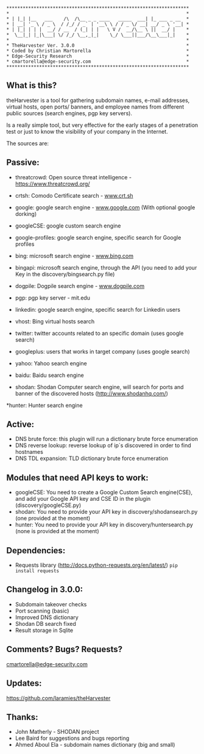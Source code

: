```
*******************************************************************
*                                                                 *
* | |_| |__   ___    /\  /\__ _ _ ____   _____  ___| |_ ___ _ __  *
* | __| '_ \ / _ \  / /_/ / _` | '__\ \ / / _ \/ __| __/ _ \ '__| *
* | |_| | | |  __/ / __  / (_| | |   \ V /  __/\__ \ ||  __/ |    *
*  \__|_| |_|\___| \/ /_/ \__,_|_|    \_/ \___||___/\__\___|_|    *
*                                                                 *
* TheHarvester Ver. 3.0.0                                         *
* Coded by Christian Martorella                                   *
* Edge-Security Research                                          *
* cmartorella@edge-security.com                                   *
*******************************************************************
```

What is this?
-------------

theHarvester is a tool for gathering subdomain names, e-mail addresses, virtual
hosts, open ports/ banners, and employee names from different public sources
(search engines, pgp key servers).

Is a really simple tool, but very effective for the early stages of a penetration
test or just to know the visibility of your company in the Internet.

The sources are:

**Passive**:
---------

* threatcrowd: Open source threat intelligence - https://www.threatcrowd.org/

* crtsh: Comodo Certificate search - www.crt.sh

* google: google search engine  - www.google.com (With optional google dorking)

* googleCSE: google custom search engine

* google-profiles: google search engine, specific search for Google profiles

* bing: microsoft search engine  - www.bing.com

* bingapi: microsoft search engine, through the API (you need to add your Key in
          the discovery/bingsearch.py file)

* dogpile: Dogpile search engine - www.dogpile.com

* pgp: pgp key server - mit.edu

* linkedin: google search engine, specific search for Linkedin users


* vhost: Bing virtual hosts search

* twitter: twitter accounts related to an specific domain (uses google search)

* googleplus: users that works in target company (uses google search)

* yahoo: Yahoo search engine

* baidu: Baidu search engine

* shodan: Shodan Computer search engine, will search for ports and banner of the
         discovered hosts  (http://www.shodanhq.com/)

*hunter: Hunter search engine

Active:
-------
* DNS brute force: this plugin will run a dictionary brute force enumeration
* DNS reverse lookup: reverse lookup of ip´s discovered in order to find hostnames
* DNS TDL expansion: TLD dictionary brute force enumeration


Modules that need API keys to work:
----------------------------------
* googleCSE: You need to create a Google Custom Search engine(CSE), and add your
 Google API key and CSE ID in the plugin (discovery/googleCSE.py)
* shodan: You need to provide your API key in discovery/shodansearch.py (one provided at the moment)
* hunter: You need to provide your API key in discovery/huntersearch.py (none is provided at the moment)  

Dependencies:
------------
* Requests library (http://docs.python-requests.org/en/latest/)
`pip install requests`


Changelog in 3.0.0:
------------------
* Subdomain takeover checks
* Port scanning (basic)
* Improved DNS dictionary
* Shodan DB search fixed
* Result storage in Sqlite


Comments? Bugs? Requests?
------------------------
cmartorella@edge-security.com

Updates:
--------
https://github.com/laramies/theHarvester

Thanks:
-------
* John Matherly -  SHODAN project
* Lee Baird for suggestions and bugs reporting
* Ahmed Aboul Ela - subdomain names dictionary (big and small)
